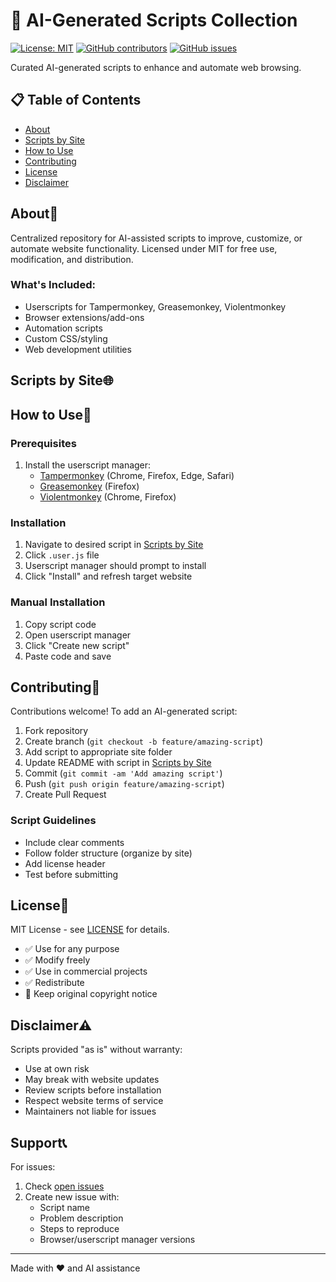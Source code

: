 # 🤖 AI-Generated Scripts Collection

[![License: MIT](https://img.shields.io/badge/License-MIT-yellow.svg)](https://opensource.org/licenses/MIT)
[![GitHub contributors](https://img.shields.io/github/contributors/imwaitingnow/AI-Generated-Scripts.svg)](https://github.com/imwaitingnow/AI-Generated-Scripts/graphs/contributors)
[![GitHub issues](https://img.shields.io/github/issues/imwaitingnow/AI-Generated-Scripts.svg)](https://github.com/imwaitingnow/AI-Generated-Scripts/issues)

Curated AI-generated scripts to enhance and automate web browsing.

## 📋 Table of Contents
- [About](#about)
- [Scripts by Site](#scripts-by-site)
- [How to Use](#how-to-use)
- [Contributing](#contributing)
- [License](#license)
- [Disclaimer](#disclaimer)

## About🌟

Centralized repository for AI-assisted scripts to improve, customize, or automate website functionality. Licensed under MIT for free use, modification, and distribution.

### What's Included:
- Userscripts for Tampermonkey, Greasemonkey, Violentmonkey
- Browser extensions/add-ons
- Automation scripts
- Custom CSS/styling
- Web development utilities


## Scripts by Site🌐

## How to Use🚀

### Prerequisites
1. Install the userscript manager:
    - [Tampermonkey](https://www.tampermonkey.net/) (Chrome, Firefox, Edge, Safari)
    - [Greasemonkey](https://addons.mozilla.org/en-US/firefox/addon/greasemonkey/) (Firefox)
    - [Violentmonkey](https://violentmonkey.github.io/) (Chrome, Firefox)

### Installation
1. Navigate to desired script in [Scripts by Site](#scripts-by-site)
2. Click `.user.js` file
3. Userscript manager should prompt to install
4. Click "Install" and refresh target website

### Manual Installation
1. Copy script code
2. Open userscript manager
3. Click "Create new script"
4. Paste code and save

## Contributing🤝

Contributions welcome! To add an AI-generated script:
1. Fork repository
2. Create branch (`git checkout -b feature/amazing-script`)
3. Add script to appropriate site folder
4. Update README with script in [Scripts by Site](#scripts-by-site)
5. Commit (`git commit -am 'Add amazing script'`)
6. Push (`git push origin feature/amazing-script`)
7. Create Pull Request

### Script Guidelines
- Include clear comments
- Follow folder structure (organize by site)
- Add license header
- Test before submitting

## License📄

MIT License - see [LICENSE](LICENSE) for details.
- ✅ Use for any purpose
- ✅ Modify freely
- ✅ Use in commercial projects
- ✅ Redistribute
- 📝 Keep original copyright notice

## Disclaimer⚠️

Scripts provided "as is" without warranty:
- Use at own risk
- May break with website updates
- Review scripts before installation
- Respect website terms of service
- Maintainers not liable for issues

## Support📞

For issues:
1. Check [open issues](https://github.com/imwaitingnow/AI-Generated-Scripts/issues)
2. Create new issue with:
    - Script name
    - Problem description
    - Steps to reproduce
    - Browser/userscript manager versions

---

Made with ❤️ and AI assistance
